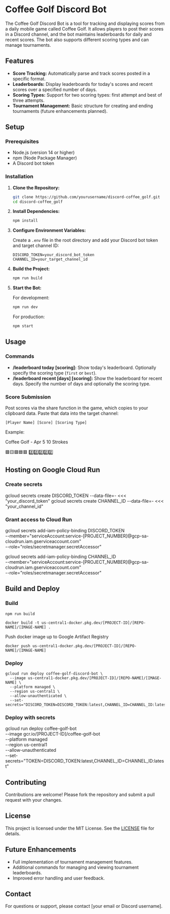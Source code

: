 # Coffee Golf Discord Bot

The Coffee Golf Discord Bot is a tool for tracking and displaying scores from a daily mobile game called Coffee Golf. It allows players to post their scores in a Discord channel, and the bot maintains leaderboards for daily and recent scores. The bot also supports different scoring types and can manage tournaments.

## Features

- **Score Tracking:** Automatically parse and track scores posted in a specific format.
- **Leaderboards:** Display leaderboards for today's scores and recent scores over a specified number of days.
- **Scoring Types:** Support for two scoring types: first attempt and best of three attempts.
- **Tournament Management:** Basic structure for creating and ending tournaments (future enhancements planned).

## Setup

### Prerequisites

- Node.js (version 14 or higher)
- npm (Node Package Manager)
- A Discord bot token

### Installation

1. **Clone the Repository:**

   ```bash
   git clone https://github.com/yourusername/discord-coffee_golf.git
   cd discord-coffee_golf
   ```

2. **Install Dependencies:**

   ```bash
   npm install
   ```

3. **Configure Environment Variables:**

   Create a `.env` file in the root directory and add your Discord bot token and target channel ID:

   ```plaintext
   DISCORD_TOKEN=your_discord_bot_token
   CHANNEL_ID=your_target_channel_id
   ```

4. **Build the Project:**

   ```bash
   npm run build
   ```

5. **Start the Bot:**

   For development:

   ```bash
   npm run dev
   ```

   For production:

   ```bash
   npm start
   ```

## Usage

### Commands

- **/leaderboard today [scoring]:** Show today's leaderboard. Optionally specify the scoring type (`first` or `best`).
- **/leaderboard recent [days] [scoring]:** Show the leaderboard for recent days. Specify the number of days and optionally the scoring type.

### Score Submission

Post scores via the share function in the game, which copies to your clipboard data.  Paste that data into the target channel:

```
[Player Name] [Score] [Scoring Type]
```

Example:

Coffee Golf - Apr 5
10 Strokes

🟪🟨🟩🟦🟥
2️⃣2️⃣2️⃣2️⃣2️⃣

## Hosting on Google Cloud Run

### Create secrets

gcloud secrets create DISCORD_TOKEN --data-file=- <<< "your_discord_token"
gcloud secrets create CHANNEL_ID --data-file=- <<< "your_channel_id"

### Grant access to Cloud Run

gcloud secrets add-iam-policy-binding DISCORD_TOKEN \
    --member="serviceAccount:service-[PROJECT_NUMBER]@gcp-sa-cloudrun.iam.gserviceaccount.com" \
    --role="roles/secretmanager.secretAccessor"

gcloud secrets add-iam-policy-binding CHANNEL_ID \
    --member="serviceAccount:service-[PROJECT_NUMBER]@gcp-sa-cloudrun.iam.gserviceaccount.com" \
    --role="roles/secretmanager.secretAccessor"

## Build and Deploy

### Build

`npm run build`

`docker build -t us-central1-docker.pkg.dev/[PROJECT-ID]/[REPO-NAME]/[IMAGE-NAME] .`

Push docker image up to Google Artifact Registry

`docker push us-central1-docker.pkg.dev/[PROJECT-ID]/[REPO-NAME]/[IMAGE-NAME]`

### Deploy

```
gcloud run deploy coffee-golf-discord-bot \
  --image us-central1-docker.pkg.dev/[PROJECT-ID]/[REPO-NAME]/[IMAGE-NAME] \
  --platform managed \
  --region us-central1 \
  --allow-unauthenticated \
  --set-secrets="DISCORD_TOKEN=DISCORD_TOKEN:latest,CHANNEL_ID=CHANNEL_ID:latest"
```


### Deploy with secrets

gcloud run deploy coffee-golf-bot \
  --image gcr.io/[PROJECT-ID]/coffee-golf-bot \
  --platform managed \
  --region us-central1 \
  --allow-unauthenticated \
  --set-secrets="TOKEN=DISCORD_TOKEN:latest,CHANNEL_ID=CHANNEL_ID:latest"

## Contributing

Contributions are welcome! Please fork the repository and submit a pull request with your changes.

## License

This project is licensed under the MIT License. See the [LICENSE](LICENSE) file for details.

## Future Enhancements

- Full implementation of tournament management features.
- Additional commands for managing and viewing tournament leaderboards.
- Improved error handling and user feedback.

## Contact

For questions or support, please contact [your email or Discord username].

